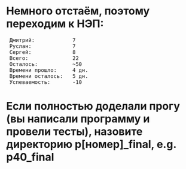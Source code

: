 # Немного отстаём, поэтому переходим к НЭП:

<pre>
 Дмитрий:            7  
 Руслан:             7    
 Сергей:             8    
 Всего:              22   
 Осталось:           ~50
 Времени прошло:     4 дн.
 Времени осталось:   5 дн.
 Успеваемость:       -10
</pre>

# Если полностью доделали прогу (вы написали программу и провели тесты), назовите директорию p[номер]_final, e.g. p40_final
